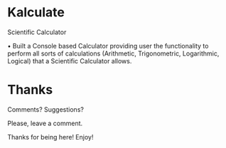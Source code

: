 # Kalculate
Scientific Calculator

• Built a Console based Calculator providing user the functionality to perform all sorts of calculations (Arithmetic, Trigonometric, Logarithmic, Logical) that a Scientific Calculator allows.

# Thanks

Comments? Suggestions?

Please, leave a comment.

Thanks for being here! Enjoy!
